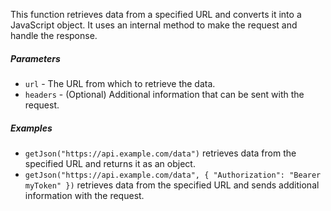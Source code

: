 This function retrieves data from a specified URL and converts it into a JavaScript object. It uses an internal method to make the request and handle the response.

##### Parameters
* `url` - The URL from which to retrieve the data.
* `headers` - (Optional) Additional information that can be sent with the request.

##### Examples
* `getJson("https://api.example.com/data")` retrieves data from the specified URL and returns it as an object.
* `getJson("https://api.example.com/data", { "Authorization": "Bearer myToken" })` retrieves data from the specified URL and sends additional information with the request. 
